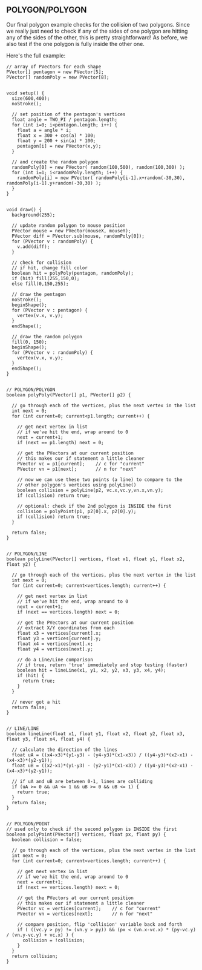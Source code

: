 ## POLYGON/POLYGON  
Our final polygon example checks for the collision of two polygons. Since we really just need to check if any of the sides of one polygon are hitting any of the sides of the other, this is pretty straightforward! As before, we also test if the one polygon is fully inside the other one.

Here's the full example:

	// array of PVectors for each shape
	PVector[] pentagon = new PVector[5];
	PVector[] randomPoly = new PVector[8];


	void setup() {
	  size(600,400);
	  noStroke();
	  
	  // set position of the pentagon's vertices
	  float angle = TWO_PI / pentagon.length;
	  for (int i=0; i<pentagon.length; i++) {
	    float a = angle * i;
	    float x = 300 + cos(a) * 100;
	    float y = 200 + sin(a) * 100;
	    pentagon[i] = new PVector(x,y);
	  }
	  
	  // and create the random polygon
	  randomPoly[0] = new PVector( random(100,500), random(100,300) );
	  for (int i=1; i<randomPoly.length; i++) {
	    randomPoly[i] = new PVector( randomPoly[i-1].x+random(-30,30), randomPoly[i-1].y+random(-30,30) ); 
	  }
	}


	void draw() {
	  background(255);
	  
	  // update random polygon to mouse position
	  PVector mouse = new PVector(mouseX, mouseY);
	  PVector diff = PVector.sub(mouse, randomPoly[0]);
	  for (PVector v : randomPoly) {
	    v.add(diff);
	  }
	  
	  // check for collision
	  // if hit, change fill color
	  boolean hit = polyPoly(pentagon, randomPoly);
	  if (hit) fill(255,150,0);
	  else fill(0,150,255);
	  
	  // draw the pentagon
	  noStroke();
	  beginShape();
	  for (PVector v : pentagon) {
	    vertex(v.x, v.y);
	  }
	  endShape();
	  
	  // draw the random polygon
	  fill(0, 150);
	  beginShape();
	  for (PVector v : randomPoly) {
	    vertex(v.x, v.y);
	  }
	  endShape();
	}


	// POLYGON/POLYGON
	boolean polyPoly(PVector[] p1, PVector[] p2) {
	  
	  // go through each of the vertices, plus the next vertex in the list
	  int next = 0;
	  for (int current=0; current<p1.length; current++) {
	    
	    // get next vertex in list
	    // if we've hit the end, wrap around to 0
	    next = current+1;
	    if (next == p1.length) next = 0;
	    
	    // get the PVectors at our current position
	    // this makes our if statement a little cleaner
	    PVector vc = p1[current];    // c for "current"
	    PVector vn = p1[next];       // n for "next"
	    
	    // now we can use these two points (a line) to compare to the
	    // other polygon's vertices using polyLine()
	    boolean collision = polyLine(p2, vc.x,vc.y,vn.x,vn.y);
	    if (collision) return true;
	    
	    // optional: check if the 2nd polygon is INSIDE the first
	    collision = polyPoint(p1, p2[0].x, p2[0].y);
	    if (collision) return true;
	  }
	  
	  return false;
	}


	// POLYGON/LINE
	boolean polyLine(PVector[] vertices, float x1, float y1, float x2, float y2) {

	  // go through each of the vertices, plus the next vertex in the list
	  int next = 0;
	  for (int current=0; current<vertices.length; current++) {

	    // get next vertex in list
	    // if we've hit the end, wrap around to 0
	    next = current+1;
	    if (next == vertices.length) next = 0;

	    // get the PVectors at our current position
	    // extract X/Y coordinates from each
	    float x3 = vertices[current].x;
	    float y3 = vertices[current].y;
	    float x4 = vertices[next].x;
	    float y4 = vertices[next].y;

	    // do a Line/Line comparison
	    // if true, return 'true' immediately and stop testing (faster)
	    boolean hit = lineLine(x1, y1, x2, y2, x3, y3, x4, y4);
	    if (hit) {
	      return true;
	    }
	  }

	  // never got a hit
	  return false;
	}


	// LINE/LINE
	boolean lineLine(float x1, float y1, float x2, float y2, float x3, float y3, float x4, float y4) {

	  // calculate the direction of the lines
	  float uA = ((x4-x3)*(y1-y3) - (y4-y3)*(x1-x3)) / ((y4-y3)*(x2-x1) - (x4-x3)*(y2-y1));
	  float uB = ((x2-x1)*(y1-y3) - (y2-y1)*(x1-x3)) / ((y4-y3)*(x2-x1) - (x4-x3)*(y2-y1));

	  // if uA and uB are between 0-1, lines are colliding
	  if (uA >= 0 && uA <= 1 && uB >= 0 && uB <= 1) {
	    return true;
	  }
	  return false;
	}


	// POLYGON/POINT
	// used only to check if the second polygon is INSIDE the first
	boolean polyPoint(PVector[] vertices, float px, float py) {
	  boolean collision = false;
	  
	  // go through each of the vertices, plus the next vertex in the list
	  int next = 0;
	  for (int current=0; current<vertices.length; current++) {
	    
	    // get next vertex in list
	    // if we've hit the end, wrap around to 0
	    next = current+1;
	    if (next == vertices.length) next = 0;
	    
	    // get the PVectors at our current position
	    // this makes our if statement a little cleaner
	    PVector vc = vertices[current];    // c for "current"
	    PVector vn = vertices[next];       // n for "next"
	    
	    // compare position, flip 'collision' variable back and forth
	    if ( ((vc.y > py) != (vn.y > py)) && (px < (vn.x-vc.x) * (py-vc.y) / (vn.y-vc.y) + vc.x) ) {
	      collision = !collision;
	    }
	  }
	  return collision;  
	}

